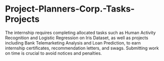 # Project-Planners-Corp.-Tasks-Projects
The internship requires completing allocated tasks such as Human Activity Recognition and Logistic Regression on Iris Dataset, as well as projects including Bank Telemarketing Analysis and Loan Prediction, to earn internship certificates, recommendation letters, and swags. Submitting work on time is crucial to avoid notices and penalties.
